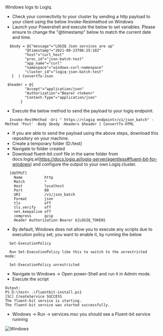 Windows logs to Logiq.

- Check your connectivity to your cluster by sending a http payload to your client using the below Invoke-Restmethod on Windows
- Launch your Powershell and execute the below to set variables. Please ensure to change the "@timestamp" below to match the current date and time.
```
  $body = @{"message"="LOGIQ Json services are up"
         "@timestamp"="2021-09-23T06:25:18Z"
         "host"="curl_host"
         "proc_id"="json-batch-test"
         "app_name"="curl"
         "namespace"="windows-curl-namespace"
         "cluster_id"="logiq-json-batch-test"
   }  | ConvertTo-Json

 $header = @{
         "Accept"="application/json"
         "Authorization"="Bearer <token>"
         "Content-Type"="application/json"
       } 
```
- Execute the below method to send the payload to your logiq endpoint.
```
  Invoke-RestMethod -Uri " https://<logiq endpoint>/v1/json_batch" -Method 'Post' -Body $body -Headers $header | ConvertTo-HTML
```
- If you are able to send the payload using the above steps, download this repository on your machine.
- Create a temporary folder (D:/test)
- Navigate to folder created
- Download fluent-bit.conf file in the same folder from docs.logiq.ai(https://docs.logiq.ai/logiq-server/agentless#fluent-bit-for-windows) and configure the output to your own Logiq cluster.
```
  [OUTPUT]
    Name          http
    Match         *
    Host          localhost
    Port          80
    URI           /v1/json_batch
    Format        json
    tls           off
    tls.verify    off
    net.keepalive off
    compress      gzip
    Header Authorization Bearer ${LOGIQ_TOKEN}
```
- By default, Windows does not allow you to execute any scripts due to execution policy set, you want to enable it, by running the below
```
  Get-ExecutionPolicy

  Run Set-ExecutionPolicy like this to switch to the unrestricted mode:

  Set-ExecutionPolicy unrestricted
```
- Navigate to Windows -> Open power-Shell and run it in Admin mode.
- Execute the script 
 ```
 Output:
 PS D:\test> .\fluentbit-install.ps1
 [SC] CreateService SUCCESS
 The fluent-bit service is starting.
 The fluent-bit service was started successfully.
```

-  Windows -> Run -> services.msc  you should see a Fluent-bit service running

![Windows](https://user-images.githubusercontent.com/67860971/132339749-43cd8404-ba6a-412e-911a-00b1b9e07fd5.png)

